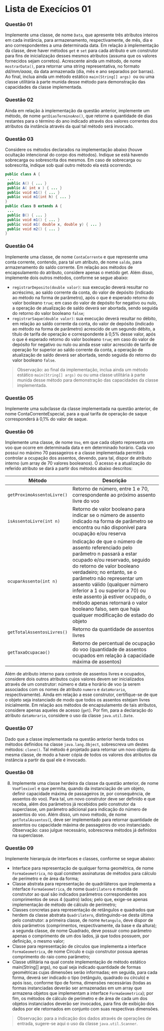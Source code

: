 # Lista de Execícios 01

### Questão 01
 Implemente uma classe, de nome `Data`, que apresente três atributos inteiros em cada instância, para armazenamento,
respectivamente, de mês, dia e ano correspondentes a uma determinada data. Em relação à implementação da classe, deve
haver métodos `get` e `set` para cada atributo e um construtor para fins de inicialização desses mesmos atributos (assuma que os valores fornecidos sejam corretos). Acrescente ainda um método, de nome `mostrarData()`, para retornar uma string
representativa, no formato _dd/mm/aaaa_, da data armazenada (dia, mês e ano separados por barras). Ao final, inclua ainda um método estático `main(String[] args) `ou ou uma classe utilitária à parte munida desse método para demonstração das
capacidades da classe implementada.

### Questão 02
Ainda em relação à implementação da questão anterior, implemente um método, de nome `getDiasTerminoAno()`, que
retorne a quantidade de dias restantes para o término do ano indicado através dos valores correntes dos atributos da instância através da qual tal método será invocado.

### Questão 03
Considere os métodos declarados na implementação abaixo (houve ocultação intencional do corpo dos métodos). Indique se está havendo sobrecarga ou sobrescrita dos mesmos. Em caso de sobrecarga ou sobrescrita, indique sob qual outro método ela está ocorrendo.

```java
public class A {
 ...
 public A() { ... }
 public A( int x ) { ... }
 public void m1() { ... }
 public void m1(int h) { ... }
}
public class B extends A {
 ...
 public B() { ... }
 public void m1() { ... }
 public void m1( double x, double y) { ... }
 public void m2() { ... }
}
```

### Questão 04
Implemente uma classe, de nome `ContaCorrente` e que represente uma conta corrente, contendo, para tal um atributo, de
nome `saldo`, para armazenamento do saldo corrente. Em relação aos métodos de encapsulamento do atributo, considere apenas o metódo get. Além disso, implemente dois outros métodos, conforme se segue abaixo:
- `registrarDeposito(double valor)`: sua execução deverá resultar no acréscimo, ao saldo corrente da conta, do valor
de depósito (indicado ao método na forma de parâmetro), após o que é esperado retorno do valor booleano `true`; em caso
do valor de depósito for negativo ou nulo, a operação de atualização de saldo deverá ser abortada, sendo seguida do retorno do valor booleano `false`;
- `registrarSaque(double valor)`: sua execução deverá resultar no débito, em relação ao saldo corrente da conta, do
valor de depósito (indicado ao método na forma de parâmetro) acrescido de um segundo débito, a título de tarifa de operação e correspondente à 0,5% desse valor, após o que é esperado retorno do valor booleano `true`; em caso do valor de depósito for negativo ou nulo ou ainda esse valor acrescido de tarifa de operação for superior ao saldo corrente da conta, a operação de atualização de saldo deverá ser abortada, sendo seguida do retorno do valor booleano `false`.
> Observação: ao final da implementação, inclua ainda um método estático `main(String[] args)` ou ou uma classe utilitária
à parte munida desse método para demonstração das capacidades da classe implementada.

### Questão 05
 Implemente uma subclasse da classe implementada na questão anterior, de nome ContaCorrenteEspecial, para a qual tarifa
de operação de saque corresponderá à 0,1% do valor de saque.

### Questão 06
Implemente uma classe, de nome `Voo`, em que cada objeto representa um voo que ocorre em determinada data e em
determinado horário. Cada voo possui no máximo 70 passageiros e a classe implementada permitirá controlar a ocupação dos assentos, devendo, para tal, dispor de atributo interno (um array de 70 valores booleanos). O acesso e a atualização do referido atributo se dará a partir dos métodos abaixo descritos:

| Método | Descrição|
|--|--|
| `getProximoAssentoLivre()` | Retorno de número, entre 1 e 70, correspondente ao próximo assento livre do voo |
| `isAssentoLivre(int n)` | Retorno de valor booleano para indicar se o número de assento indicado na forma de parâmetro se encontra ou não disponível para ocupação e/ou reserva |
| `ocuparAssento(int n)` | Indicação de que o número de assento referenciado pelo parâmetro n passará a estar ocupado e/ou reservado, seguido do retorno de valor booleano verdadeiro; no entanto, se o parâmetro não representar um assento válido (qualquer número inferior a 1 ou superior a 70) ou este assento já estiver ocupado, o método apenas retornará o valor booleano falso, sem que haja qualquer modificação de estado do objeto |
| `getTotalAssentosLivres() `| Retorno da quantidade de assentos livres |
| `getTaxaOcupacao()` | Retorno de percentual de ocupação do voo (quantidade de assentos ocupados em relação à capacidade máxima de assentos) |

Além de atributo interno para controle de assentos livres e ocupados, considere dois outros atributos cujos valores devem ser inicializados através de um construtor: número e data e horário de voo (a serem associados com os nomes de atributo `numero` e `dataHorario`, respectivamente). Ainda em relação a esse construtor, certifique-se de que o objeto seja instanciado de modo que todos os assentos estejam livres inicialmente. Em relação aos métodos de encapsulamento de tais atributos, considere apenas aqueles de acesso (`get`). Por fim, para a declaração do atributo `dataHorario`, considere o uso da classe `java.util.Date`.

### Questão 07
Dado que a classe implementada na questão anterior herda todos os métodos definidos na classe `java.lang.Object`,
sobrescreva um destes métodos: `clone()`. Tal método é projetado para retornar um novo objeto da mesma classe, de modo a haver cópia de todos os valores dos atributos da instância a partir da qual ele é invocado.

### Questão 08
8. Implemente uma classe herdeira da classe da questão anterior, de nome `VooFlexivel` e que permita, quando da instanciação
de um objeto, definir capacidade máxima de passageiros (e, por consequência, de assentos do voo). Para tal, um novo
construtor deve ser definido e que receba, além dos parâmetros já recebidos pelo construtor da superclasse, um parâmetro
adicional para indicação do número de assentos do voo. Além disso, um novo método, de nome `getTotalAssentos(`), deve
ser implementado para retornar quantidade de assentos ou capacidade máxima de passageiros do voo instanciado.
Observação: caso julgue necessário, sobrescreva métodos já definidos na superclasse.

### Questão 09
Implemente hierarquia de interfaces e classes, conforme se segue abaixo:
- Interface para representação de qualquer forma geométrica, de nome `FormaGeometrica`, no qual constem assinaturas de métodos para cálculo de perímetro e de área da forma;
- Classe abstrata para representação de quadriláteros que implementa a interface `FormaGeometrica`, de nome `Quadrilatero` e munida de construtor ao qual são indicados parâmetros correspondentes aos comprimentos de seus 4 (quatro) lados; pelo que, exige-se apenas implementação de método de cálculo de perímetro;
- Classes concretas para representação de retângulos e quadrados que herdem da classe abstrata `Quadrilatero`, distinguindo-se desta última pelo construtor: a primeira classe, de nome `Retangulo`, deve dispor de dois parâmetros (comprimentos, respectivamente, da base e da altura); a segunda classe, de nome Quadrado, deve possuir como parâmetro
apenas o comprimento de um dos lados, já que todos possuem, por definição, o mesmo valor;
- Classe para representação de círculos que implementa a interface `FormaGeometrica`, de nome Circulo e cujo construtor
possua apenas comprimento do raio como parâmetro;
- Classe utilitária na qual conste implementação de método estático main(String[] args), no qual seja indicado quantidade de formas geométricas cujas dimensões serão informadas; em seguida, para cada forma, deverá ser indicado o tipo (retângulo, quadrado ou círculo) e após isso, conforme tipo de forma, dimensões necessárias (todas as formas instanciadas deverão ser armazenadas em um array que armazena objetos que implementam a interface `FormaGeometrica`); por fim, os métodos de cálculo de perímetro e de área de cada um dos objetos instanciados deverão
ser invocados, para fins de exibição dos dados por ele retornados em conjunto com suas respectivas dimensões.
> Observação: para a indicação dos dados através de operações de entrada, sugere-se aqui o uso da classe `java.util.Scanner`.